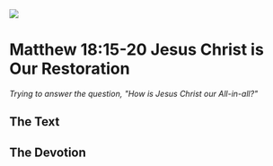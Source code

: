 <img class="intro-right" src="/images/art-matthew.jpg">

# Matthew 18:15-20 Jesus Christ is Our Restoration

*Trying to answer the question, "How is Jesus Christ our All-in-all?"*

## The Text

## The Devotion